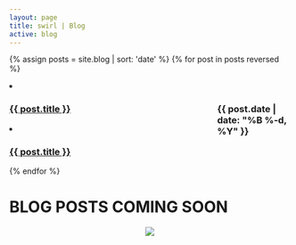 ```yaml
---
layout: page
title: swirl | Blog
active: blog
---
```


<!--- <h1>My <img src="/images/ab_head_med.png" height="50px" style="padding-bottom:10px"> Blog</h1> --->

{% assign posts = site.blog | sort: 'date' %}
{% for post in posts reversed %}
<li class="hidden-xs"><h3><a href="{{ post.url }}">{{ post.title }}</a>	
<span class="hidden-xs" style="width: 8em; float: right; ">{{ post.date | date: "%B %-d, %Y" }}</span></h3></li>

<li class="visible-xs text-center"><h3><a href="{{ post.url }}">{{ post.title }}</a></h3></li>
{% endfor %}

# BLOG POSTS COMING SOON
<center>
<img src="https://media.giphy.com/media/OnN0BH0nP8qVW/giphy.gif">
</center>